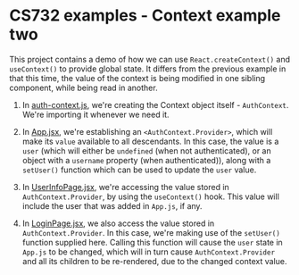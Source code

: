 # CS732 examples - Context example two

This project contains a demo of how we can use `React.createContext()` and `useContext()` to provide global state. It differs from the previous example in that this time, the value of the context is being modified in one sibling component, while being read in another.

1. In [auth-context.js](./src/auth-context.js), we're creating the Context object itself - `AuthContext`. We're importing it whenever we need it.

2. In [App.jsx](./src/App.jsx), we're establishing an `<AuthContext.Provider>`, which will make its `value` available to all descendants. In this case, the value is a `user` (which will either be `undefined` (when not authenticated), or an object with a `username` property (when authenticated)), along with a `setUser()` function which can be used to update the `user` value.

3. In [UserInfoPage.jsx](./src/UserInfoPage.jsx), we're accessing the value stored in `AuthContext.Provider`, by using the `useContext()` hook. This value will include the user that was added in `App.js`, if any.

4. In [LoginPage.jsx](./src/LoginPage.jsx), we also access the value stored in `AuthContext.Provider`. In this case, we're making use of the `setUser()` function supplied here. Calling this function will cause the `user` state in `App.js` to be changed, which will in turn cause `AuthContext.Provider` and all its children to be re-rendered, due to the changed context value.
